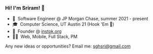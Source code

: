 ### Hi! I'm Sriram! 👋

- 💼  &nbsp;Software Engineer @ JP Morgan Chase, summer 2021 - present
- 🎓  &nbsp;Computer Science, UT Austin 21 (Hook 'Em 🤘)
- 🐙  &nbsp;Founder @ [instok.org](https://www.instok.org/) 
- 👨‍💻  &nbsp;Web, Mobile, Full Stack, PM

Any new ideas or opportunities? Email me: sghsri@gmail.com
